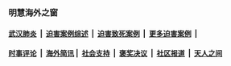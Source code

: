 
### 明慧海外之窗

####  [武汉肺炎](indexes/365.md?t=06242200) &nbsp;|&nbsp;  [迫害案例综述](indexes/328.md?t=06242200) &nbsp;|&nbsp; [迫害致死案例](indexes/277.md?t=06242200)  &nbsp;|&nbsp; [更多迫害案例](indexes/81.md?t=06242200)  &nbsp;|&nbsp; 
####  [时事评论](indexes/19.md?t=06242200) &nbsp;|&nbsp; [海外简讯](indexes/245.md?t=06242200)&nbsp;|&nbsp;  [社会支持](indexes/140.md?t=06242200) &nbsp;|&nbsp; [褒奖决议](indexes/282.md?t=06242200) &nbsp;|&nbsp; [社区报道](indexes/91.md?t=06242200)  &nbsp;|&nbsp; [天人之间](indexes/78.md?t=06242200) 

